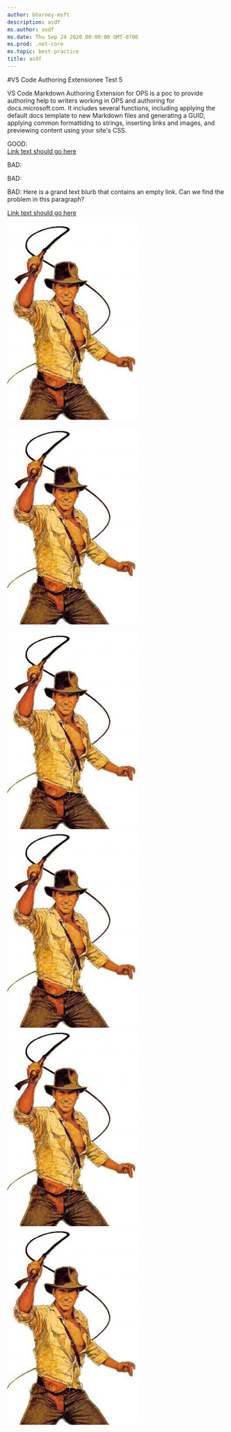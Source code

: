 ```yaml
---
author: bharney-msft
description: asdf
ms.author: asdf
ms.date: Thu Sep 24 2020 00:00:00 GMT-0700
ms.prod: .net-core
ms.topic: best-practice
title: asdf
---
```

#VS Code Authoring Extensionee Test 5

VS Code Markdown Authoring Extension for OPS is a poc to provide authoring help to writers working in OPS and authoring for docs.microsoft.com. It includes several functions, including applying the default docs template to new Markdown files and generating a GUID, applying common formattidng to strings, inserting links and images, and previewing content using your site's CSS.

GOOD:  
[Link text should go here](https://microsoft.com)

BAD:  
[](https://microsoft.com)

BAD:  
[ ](https://microsoft.com)

BAD:
Here is a grand text blurb that contains an [](https://microsoft.com) empty link. Can we find the problem in this paragraph?

[Link text should go here](auto-merge.md)

[](https://microsoft.com)

![](media/indianaJones.jpg)

![ ](media/indianaJones.jpg)

<img src="media/indianaJones.jpg" />

<img class="image" src="media/indianaJones.jpg" />

<img alt="" class="image" src="media/indianaJones.jpg" />

<img class="image" alt="Lorem Ipsum" src="media/indianaJones.jpg" />
